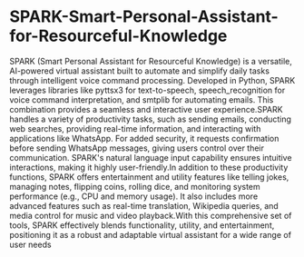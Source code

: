 # SPARK-Smart-Personal-Assistant-for-Resourceful-Knowledge

SPARK (Smart Personal Assistant for Resourceful Knowledge) is a versatile, AI-powered virtual
assistant built to automate and simplify daily tasks through intelligent voice command processing.
Developed in Python, SPARK leverages libraries like pyttsx3 for text-to-speech, speech_recognition for
voice command interpretation, and smtplib for automating emails. This combination provides a
seamless and interactive user experience.SPARK handles a variety of productivity tasks, such as
sending emails, conducting web searches, providing real-time information, and interacting with
applications like WhatsApp. For added security, it requests confirmation before sending WhatsApp
messages, giving users control over their communication. SPARK's natural language input capability
ensures intuitive interactions, making it highly user-friendly.In addition to these productivity functions,
SPARK offers entertainment and utility features like telling jokes, managing notes, flipping coins,
rolling dice, and monitoring system performance (e.g., CPU and memory usage). It also includes more
advanced features such as real-time translation, Wikipedia queries, and media control for music and
video playback.With this comprehensive set of tools, SPARK effectively blends functionality, utility,
and entertainment, positioning it as a robust and adaptable virtual assistant for a wide range of user
needs

##
